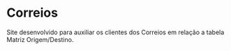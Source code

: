 # Correios
 Site desenvolvido para auxiliar os clientes dos Correios em relação a tabela Matriz Origem/Destino.
